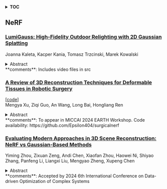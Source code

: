 <details>
  <summary><b>TOC</b></summary>
  <ol>
    <li><a href=#nerf>NeRF</a></li>
      <ul>
        <li><a href=#A-Review-of-3D-Reconstruction-Techniques-for-Deformable-Tissues-in-Robotic-Surgery>A Review of 3D Reconstruction Techniques for Deformable Tissues in Robotic Surgery</a></li>
        <li><a href=#Evaluating-Modern-Approaches-in-3D-Scene-Reconstruction:-NeRF-vs-Gaussian-Based-Methods>Evaluating Modern Approaches in 3D Scene Reconstruction: NeRF vs Gaussian-Based Methods</a></li>
        <li><a href=#LumiGauss:-High-Fidelity-Outdoor-Relighting-with-2D-Gaussian-Splatting>LumiGauss: High-Fidelity Outdoor Relighting with 2D Gaussian Splatting</a></li>
      </ul>
    </li>
  </ol>
</details>

## NeRF  

### [LumiGauss: High-Fidelity Outdoor Relighting with 2D Gaussian Splatting](http://arxiv.org/abs/2408.04474)  
Joanna Kaleta, Kacper Kania, Tomasz Trzcinski, Marek Kowalski  
<details>  
  <summary>Abstract</summary>  
  <ol>  
    Decoupling lighting from geometry using unconstrained photo collections is notoriously challenging. Solving it would benefit many users, as creating complex 3D assets takes days of manual labor. Many previous works have attempted to address this issue, often at the expense of output fidelity, which questions the practicality of such methods.   We introduce LumiGauss, a technique that tackles 3D reconstruction of scenes and environmental lighting through 2D Gaussian Splatting. Our approach yields high-quality scene reconstructions and enables realistic lighting synthesis under novel environment maps. We also propose a method for enhancing the quality of shadows, common in outdoor scenes, by exploiting spherical harmonics properties. Our approach facilitates seamless integration with game engines and enables the use of fast precomputed radiance transfer.   We validate our method on the NeRF-OSR dataset, demonstrating superior performance over baseline methods. Moreover, LumiGauss can synthesize realistic images when applying novel environment maps.  
  </ol>  
</details>  
**comments**: Includes video files in src  
  
### [A Review of 3D Reconstruction Techniques for Deformable Tissues in Robotic Surgery](http://arxiv.org/abs/2408.04426)  
[[code](https://github.com/epsilon404/surgicalnerf)]  
Mengya Xu, Ziqi Guo, An Wang, Long Bai, Hongliang Ren  
<details>  
  <summary>Abstract</summary>  
  <ol>  
    As a crucial and intricate task in robotic minimally invasive surgery, reconstructing surgical scenes using stereo or monocular endoscopic video holds immense potential for clinical applications. NeRF-based techniques have recently garnered attention for the ability to reconstruct scenes implicitly. On the other hand, Gaussian splatting-based 3D-GS represents scenes explicitly using 3D Gaussians and projects them onto a 2D plane as a replacement for the complex volume rendering in NeRF. However, these methods face challenges regarding surgical scene reconstruction, such as slow inference, dynamic scenes, and surgical tool occlusion. This work explores and reviews state-of-the-art (SOTA) approaches, discussing their innovations and implementation principles. Furthermore, we replicate the models and conduct testing and evaluation on two datasets. The test results demonstrate that with advancements in these techniques, achieving real-time, high-quality reconstructions becomes feasible.  
  </ol>  
</details>  
**comments**: To appear in MICCAI 2024 EARTH Workshop. Code availability:
  https://github.com/Epsilon404/surgicalnerf  
  
### [Evaluating Modern Approaches in 3D Scene Reconstruction: NeRF vs Gaussian-Based Methods](http://arxiv.org/abs/2408.04268)  
Yiming Zhou, Zixuan Zeng, Andi Chen, Xiaofan Zhou, Haowei Ni, Shiyao Zhang, Panfeng Li, Liangxi Liu, Mengyao Zheng, Xupeng Chen  
<details>  
  <summary>Abstract</summary>  
  <ol>  
    Exploring the capabilities of Neural Radiance Fields (NeRF) and Gaussian-based methods in the context of 3D scene reconstruction, this study contrasts these modern approaches with traditional Simultaneous Localization and Mapping (SLAM) systems. Utilizing datasets such as Replica and ScanNet, we assess performance based on tracking accuracy, mapping fidelity, and view synthesis. Findings reveal that NeRF excels in view synthesis, offering unique capabilities in generating new perspectives from existing data, albeit at slower processing speeds. Conversely, Gaussian-based methods provide rapid processing and significant expressiveness but lack comprehensive scene completion. Enhanced by global optimization and loop closure techniques, newer methods like NICE-SLAM and SplaTAM not only surpass older frameworks such as ORB-SLAM2 in terms of robustness but also demonstrate superior performance in dynamic and complex environments. This comparative analysis bridges theoretical research with practical implications, shedding light on future developments in robust 3D scene reconstruction across various real-world applications.  
  </ol>  
</details>  
**comments**: Accepted by 2024 6th International Conference on Data-driven
  Optimization of Complex Systems  
  
  



